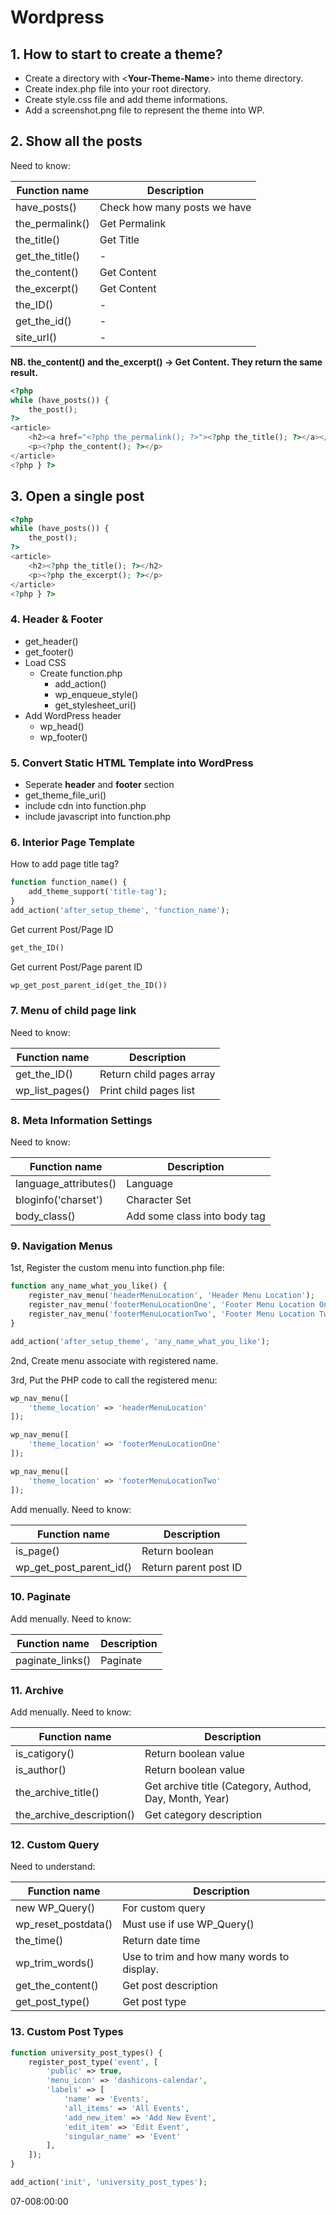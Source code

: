 # Wordpress

## 1. How to start to create a theme?

- Create a directory with <**Your-Theme-Name**> into theme directory.
- Create index.php file into your root directory.
- Create style.css file and add theme informations.
- Add a screenshot.png file to represent the theme into WP.

## 2. Show all the posts

Need to know:

| Function name | Description |
| ------------- | ----------- |
| have_posts()  | Check how many posts we have |
| the_permalink() | Get Permalink |
| the_title() | Get Title |
| get_the_title() | - |
| the_content() | Get Content |
| the_excerpt() | Get Content |
| the_ID() | - |
| get_the_id() | - |
| site_url() | - |

**NB. the_content() and the_excerpt() -> Get Content. They return the same result.**

```php
<?php
while (have_posts()) {
    the_post();
?>
<article>
    <h2><a href="<?php the_permalink(); ?>"><?php the_title(); ?></a></h2>
    <p><?php the_content(); ?></p>
</article>
<?php } ?>
```

## 3. Open a single post

```php
<?php
while (have_posts()) {
    the_post();
?>
<article>
    <h2><?php the_title(); ?></h2>
    <p><?php the_excerpt(); ?></p>
</article>
<?php } ?>
```

### 4. Header & Footer

- get_header()
- get_footer()
- Load CSS
  - Create function.php
    - add_action()
    - wp_enqueue_style()
    - get_stylesheet_uri()
- Add WordPress header
  - wp_head()
  - wp_footer()

### 5. Convert Static HTML Template into WordPress

- Seperate **header** and **footer** section
- get_theme_file_uri()
- include cdn into function.php
- include javascript into function.php

### 6. Interior Page Template

How to add page title tag?

```php
function function_name() {
    add_theme_support('title-tag');
}
add_action('after_setup_theme', 'function_name');
```

Get current Post/Page ID

```php
get_the_ID()
```

Get current Post/Page parent ID

```php
wp_get_post_parent_id(get_the_ID())
```

### 7. Menu of child page link

Need to know:

| Function name | Description |
| ------------- | ----------- |
| get_the_ID()  | Return child pages array |
| wp_list_pages() | Print child pages list |

### 8. Meta Information Settings

Need to know:

| Function name | Description |
| ------------- | ----------- |
| language_attributes() | Language |
| bloginfo('charset') | Character Set |
| body_class() | Add some class into body tag |

### 9. Navigation Menus

1st, Register the custom menu into function.php file:

```php
function any_name_what_you_like() {
    register_nav_menu('headerMenuLocation', 'Header Menu Location');
    register_nav_menu('footerMenuLocationOne', 'Footer Menu Location One');
    register_nav_menu('footerMenuLocationTwo', 'Footer Menu Location Two');
}

add_action('after_setup_theme', 'any_name_what_you_like');
```

2nd, Create menu associate with registered name.

3rd, Put the PHP code to call the registered menu:

```php
wp_nav_menu([
    'theme_location' => 'headerMenuLocation'
]);

wp_nav_menu([
    'theme_location' => 'footerMenuLocationOne'
]);

wp_nav_menu([
    'theme_location' => 'footerMenuLocationTwo'
]);
```

Add menually. Need to know:

| Function name | Description |
| ------------- | ----------- |
| is_page() | Return boolean |
| wp_get_post_parent_id() | Return parent post ID |

### 10. Paginate

Add menually. Need to know:

| Function name | Description |
| ------------- | ----------- |
| paginate_links() | Paginate |

### 11. Archive

Add menually. Need to know:

| Function name | Description |
| ------------- | ----------- |
| is_catigory() | Return boolean value |
| is_author() | Return boolean value |
| the_archive_title() | Get archive title (Category, Authod, Day, Month, Year) |
| the_archive_description() | Get category description |

### 12. Custom Query

Need to understand:

| Function name | Description |
| ------------- | ----------- |
| new WP_Query() | For custom query |
| wp_reset_postdata() | Must use if use WP_Query() |
| the_time() | Return date time |
| wp_trim_words() | Use to trim and how many words to display. |
| get_the_content() | Get post description |
| get_post_type() | Get post type |

### 13. Custom Post Types

```php
function university_post_types() {
    register_post_type('event', [
        'public' => true,
        'menu_icon' => 'dashicons-calendar',
        'labels' => [
            'name' => 'Events',
            'all_items' => 'All Events',
            'add_new_item' => 'Add New Event',
            'edit_item' => 'Edit Event',
            'singular_name' => 'Event'
        ],
    ]);
}

add_action('init', 'university_post_types');
```

07-008:00:00
